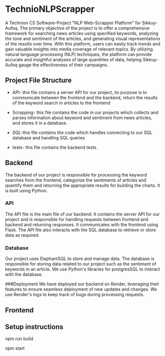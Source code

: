 # TechnioNLPScrapper
A Technion CS Software-Project "NLP Web-Scrapper Platform" for Sikkuy-Aufoq.
The primary objective of the project is to offer a comprehensive 
framework for searching news articles using specified keywords,
analyzing the tone and sentiment of the articles, and 
generating visual representations of the results over time. 
With this platform, users can easily track trends and gain valuable insights
into media coverage of relevant topics. 
By utilizing natural language processing (NLP) techniques,
the platform can provide accurate and insightful analyses of large quantities of 
data, helping Sikkuy-Aufoq gauge the effectiveness of their campaigns.



## Project File Structure


* API- this file contains a server API for our project, 
  its purpose is to communicate 
between the frontend and the backend, return the results
of the keyword search in articles to the frontend


* Scrapping- this file contains the code in our projects 
  which collects and parses information about keyword and sentiment
  from news articles, and stores it in a database.


* SQL-this file contains the code which handles connecting to our SQL database and
handling SQL queries
  
* tests- this file contains the backend tests.

## Backend

The backend of our project is responsible for processing the keyword searches 
from the frontend, categorize the sentiments of articles and quantify them
and returning the appropriate results for building the charts.
It is built using Python.


### API
The API file is the main file of our backend. 
It contains the server API for our project and is responsible 
for handling requests between frontend and backend and returning responses.
It communicates with the frontend using 
Flask. The API file also interacts with the SQL database to 
retrieve or store data as required.

### Database
Our project uses ElephantSQL to store and manage data. 
The database is responsible for storing data related to our project such 
as the sentiment of keywords in an article. We use 
Python's libraries for postgresSQL to interact with the database.

###Deployment
We have deployed our backend on Render, leveraging their 
features to ensure seamless deployment of new updates and changes.
We use Render's logs to keep track of bugs during processing requests.

<!-- Add explanation for NLP when we add it-->

## Frontend
<!-- Explanation for the frontend of the project-->

## Setup instructions

<!-- Add the script to set up to run and clean the project -->

npm run build

npm start

